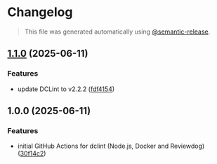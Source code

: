 # Changelog

> This file was generated automatically using [@semantic-release](https://github.com/semantic-release/semantic-release).

## [1.1.0](https://github.com/docker-compose-linter/dclint-github-action/compare/v1.0.0...v1.1.0) (2025-06-11)

### Features

- update DCLint to v2.2.2
  ([fdf4154](https://github.com/docker-compose-linter/dclint-github-action/commit/fdf4154f334a80464b04a1262ea02929b04de540))

## 1.0.0 (2025-06-11)

### Features

- initial GitHub Actions for dclint (Node.js, Docker and Reviewdog)
  ([30f14c2](https://github.com/docker-compose-linter/dclint-github-action/commit/30f14c29adb8552fcec1c639da70540bd124673c))
